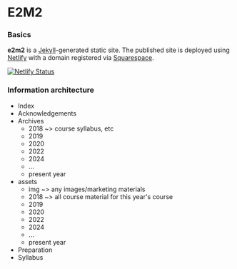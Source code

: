 # E2M2

### Basics

**e2m2** is a [Jekyll](https://jekyllrb.com/)-generated static site. The published site is deployed using [Netlify](https://netlify.com) with a domain registered via [Squarespace](https://domains.squarespace.com).

[![Netlify Status](https://api.netlify.com/api/v1/badges/6115606f-755e-4d93-8662-a7bb0d56d742/deploy-status)](https://app.netlify.com/sites/e2m2/deploys)

### Information architecture

- Index
- Acknowledgements
- Archives
  - 2018 ~> course syllabus, etc
  - 2019
  - 2020
  - 2022
  - 2024
  - ...
  - present year
- assets
  - img ~> any images/marketing materials
  - 2018 ~> all course material for this year's course
  - 2019
  - 2020
  - 2022
  - 2024
  - ...
  - present year
- Preparation
- Syllabus
